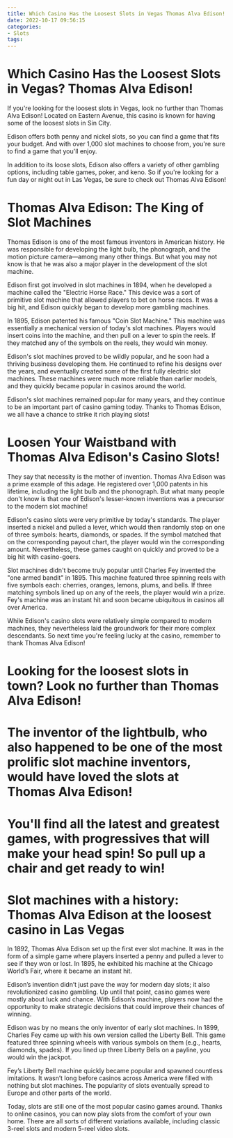 ```yaml
---
title: Which Casino Has the Loosest Slots in Vegas Thomas Alva Edison!
date: 2022-10-17 09:56:15
categories:
- Slots
tags:
---
```



#  Which Casino Has the Loosest Slots in Vegas? Thomas Alva Edison!

If you're looking for the loosest slots in Vegas, look no further than Thomas Alva Edison! Located on Eastern Avenue, this casino is known for having some of the loosest slots in Sin City.

Edison offers both penny and nickel slots, so you can find a game that fits your budget. And with over 1,000 slot machines to choose from, you're sure to find a game that you'll enjoy.

In addition to its loose slots, Edison also offers a variety of other gambling options, including table games, poker, and keno. So if you're looking for a fun day or night out in Las Vegas, be sure to check out Thomas Alva Edison!

# Thomas Alva Edison: The King of Slot Machines

Thomas Edison is one of the most famous inventors in American history. He was responsible for developing the light bulb, the phonograph, and the motion picture camera—among many other things. But what you may not know is that he was also a major player in the development of the slot machine.

Edison first got involved in slot machines in 1894, when he developed a machine called the "Electric Horse Race." This device was a sort of primitive slot machine that allowed players to bet on horse races. It was a big hit, and Edison quickly began to develop more gambling machines.

In 1895, Edison patented his famous "Coin Slot Machine." This machine was essentially a mechanical version of today's slot machines. Players would insert coins into the machine, and then pull on a lever to spin the reels. If they matched any of the symbols on the reels, they would win money.

Edison's slot machines proved to be wildly popular, and he soon had a thriving business developing them. He continued to refine his designs over the years, and eventually created some of the first fully electric slot machines. These machines were much more reliable than earlier models, and they quickly became popular in casinos around the world.

Edison's slot machines remained popular for many years, and they continue to be an important part of casino gaming today. Thanks to Thomas Edison, we all have a chance to strike it rich playing slots!

# Loosen Your Waistband with Thomas Alva Edison's Casino Slots!

They say that necessity is the mother of invention. Thomas Alva Edison was a prime example of this adage. He registered over 1,000 patents in his lifetime, including the light bulb and the phonograph. But what many people don't know is that one of Edison's lesser-known inventions was a precursor to the modern slot machine!

Edison's casino slots were very primitive by today's standards. The player inserted a nickel and pulled a lever, which would then randomly stop on one of three symbols: hearts, diamonds, or spades. If the symbol matched that on the corresponding payout chart, the player would win the corresponding amount. Nevertheless, these games caught on quickly and proved to be a big hit with casino-goers.

Slot machines didn't become truly popular until Charles Fey invented the "one armed bandit" in 1895. This machine featured three spinning reels with five symbols each: cherries, oranges, lemons, plums, and bells. If three matching symbols lined up on any of the reels, the player would win a prize. Fey's machine was an instant hit and soon became ubiquitous in casinos all over America.

While Edison's casino slots were relatively simple compared to modern machines, they nevertheless laid the groundwork for their more complex descendants. So next time you're feeling lucky at the casino, remember to thank Thomas Alva Edison!

# Looking for the loosest slots in town? Look no further than Thomas Alva Edison!

# The inventor of the lightbulb, who also happened to be one of the most prolific slot machine inventors, would have loved the slots at Thomas Alva Edison!

# You'll find all the latest and greatest games, with progressives that will make your head spin! So pull up a chair and get ready to win!

# Slot machines with a history: Thomas Alva Edison at the loosest casino in Las Vegas

In 1892, Thomas Alva Edison set up the first ever slot machine. It was in the form of a simple game where players inserted a penny and pulled a lever to see if they won or lost. In 1895, he exhibited his machine at the Chicago World’s Fair, where it became an instant hit.

Edison’s invention didn’t just pave the way for modern day slots; it also revolutionized casino gambling. Up until that point, casino games were mostly about luck and chance. With Edison’s machine, players now had the opportunity to make strategic decisions that could improve their chances of winning.

Edison was by no means the only inventor of early slot machines. In 1899, Charles Fey came up with his own version called the Liberty Bell. This game featured three spinning wheels with various symbols on them (e.g., hearts, diamonds, spades). If you lined up three Liberty Bells on a payline, you would win the jackpot.

Fey’s Liberty Bell machine quickly became popular and spawned countless imitations. It wasn’t long before casinos across America were filled with nothing but slot machines. The popularity of slots eventually spread to Europe and other parts of the world.

Today, slots are still one of the most popular casino games around. Thanks to online casinos, you can now play slots from the comfort of your own home. There are all sorts of different variations available, including classic 3-reel slots and modern 5-reel video slots.